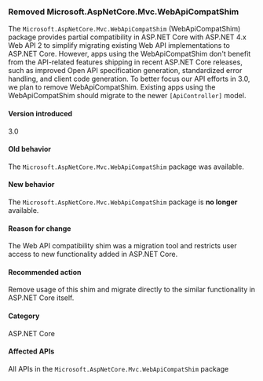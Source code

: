 ### Removed Microsoft.AspNetCore.Mvc.WebApiCompatShim

The `Microsoft.AspNetCore.Mvc.WebApiCompatShim` (WebApiCompatShim) package provides partial compatibility in ASP.NET Core with ASP.NET 4.x Web API 2 to simplify migrating existing Web API implementations to ASP.NET Core. However, apps using the WebApiCompatShim don't benefit from the API-related features shipping in recent ASP.NET Core releases, such as improved Open API specification generation, standardized error handling, and client code generation. To better focus our API efforts in 3.0, we plan to remove WebApiCompatShim. Existing apps using the WebApiCompatShim should migrate to the newer `[ApiController]` model.

#### Version introduced

3.0

#### Old behavior

The `Microsoft.AspNetCore.Mvc.WebApiCompatShim` package was available.

#### New behavior

The `Microsoft.AspNetCore.Mvc.WebApiCompatShim` package is **no longer** available.

#### Reason for change

The Web API compatibility shim was a migration tool and restricts user access to new functionality added in ASP.NET Core.

#### Recommended action

Remove usage of this shim and migrate directly to the similar functionality in ASP.NET Core itself.

#### Category

ASP.NET Core

#### Affected APIs

All APIs in the `Microsoft.AspNetCore.Mvc.WebApiCompatShim` package
